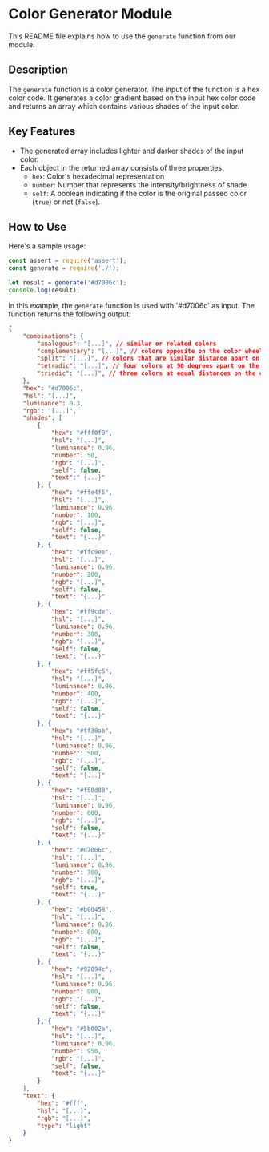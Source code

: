 # Color Generator Module

This README file explains how to use the `generate` function from our module.

## Description

The `generate` function is a color generator. The input of the function is a hex color code. It generates a color gradient based on the input hex color code and returns an array which contains various shades of the input color.

## Key Features

- The generated array includes lighter and darker shades of the input color.
- Each object in the returned array consists of three properties: 
  - `hex`: Color's hexadecimal representation
  - `number`: Number that represents the intensity/brightness of shade 
  - `self`: A boolean indicating if the color is the original passed color (`true`) or not (`false`).

## How to Use

Here's a sample usage:

```javascript
const assert = require('assert');
const generate = require('./');

let result = generate('#d7006c');
console.log(result);
```

In this example, the `generate` function is used with '#d7006c' as input. The function returns the following output:

```json
{
	"combinations": {
		"analogous": "[...]", // similar or related colors
		"complementary": "[...]", // colors opposite on the color wheel
		"split": "[...]", // colors that are similar distance apart on the color wheel
		"tetradic": "[...]", // four colors at 90 degrees apart on the color wheel
		"triadic": "[...]", // three colors at equal distances on the color wheel
	},
	"hex": "#d7006c",
	"hsl": "[...]",
	"luminance": 0.3,
	"rgb": "[...]",
	"shades": [
		{
			"hex": "#fff0f9",
			"hsl": "[...]",
			"luminance": 0.96,
			"number": 50,
			"rgb": "[...]",
			"self": false,
			"text":" {...}"
		}, {
			"hex": "#ffe4f5",
			"hsl": "[...]",
			"luminance": 0.96,
			"number": 100,
			"rgb": "[...]",
			"self": false,
			"text": "{...}"
		}, {
			"hex": "#ffc9ee",
			"hsl": "[...]",
			"luminance": 0.96,
			"number": 200,
			"rgb": "[...]",
			"self": false,
			"text": "{...}"
		}, {
			"hex": "#ff9cde",
			"hsl": "[...]",
			"luminance": 0.96,
			"number": 300,
			"rgb": "[...]",
			"self": false,
			"text": "{...}"
		}, {
			"hex": "#ff5fc5",
			"hsl": "[...]",
			"luminance": 0.96,
			"number": 400,
			"rgb": "[...]",
			"self": false,
			"text": "{...}"
		}, {
			"hex": "#ff30ab",
			"hsl": "[...]",
			"luminance": 0.96,
			"number": 500,
			"rgb": "[...]",
			"self": false,
			"text": "{...}"
		}, {
			"hex": "#f50d88",
			"hsl": "[...]",
			"luminance": 0.96,
			"number": 600,
			"rgb": "[...]",
			"self": false,
			"text": "{...}"
		}, {
			"hex": "#d7006c",
			"hsl": "[...]",
			"luminance": 0.96,
			"number": 700,
			"rgb": "[...]",
			"self": true,
			"text": "{...}"
		}, {
			"hex": "#b00458",
			"hsl": "[...]",
			"luminance": 0.96,
			"number": 800,
			"rgb": "[...]",
			"self": false,
			"text": "{...}"
		}, {
			"hex": "#92094c",
			"hsl": "[...]",
			"luminance": 0.96,
			"number": 900,
			"rgb": "[...]",
			"self": false,
			"text": "{...}"
		}, {
			"hex": "#5b002a",
			"hsl": "[...]",
			"luminance": 0.96,
			"number": 950,
			"rgb": "[...]",
			"self": false,
			"text": "{...}"
		}
	],
	"text": {
		"hex": "#fff",
		"hsl": "[...]",
		"rgb": "[...]",
		"type": "light"
	}
}
```

